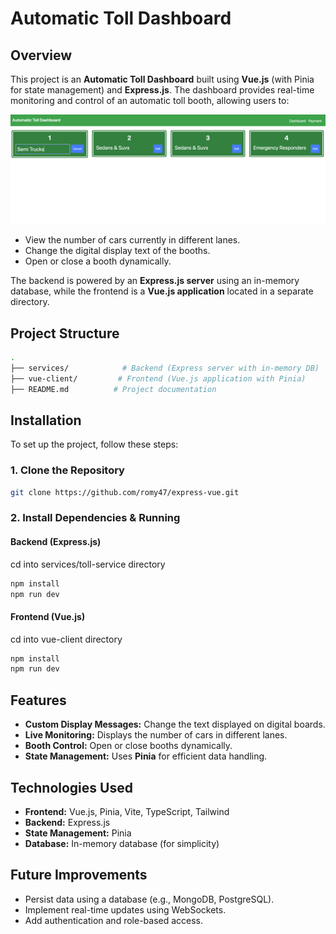 # Automatic Toll Dashboard

## Overview
This project is an **Automatic Toll Dashboard** built using **Vue.js** (with Pinia for state management) and **Express.js**. The dashboard provides real-time monitoring and control of an automatic toll booth, allowing users to:

![Toll Dashboard](./project-screenshots/toll-dashboard.png)

- View the number of cars currently in different lanes.
- Change the digital display text of the booths.
- Open or close a booth dynamically.

The backend is powered by an **Express.js server** using an in-memory database, while the frontend is a **Vue.js application** located in a separate directory.

## Project Structure
```bash
.
├── services/            # Backend (Express server with in-memory DB)
├── vue-client/         # Frontend (Vue.js application with Pinia)
├── README.md          # Project documentation
```

## Installation
To set up the project, follow these steps:

### 1. Clone the Repository
```bash
git clone https://github.com/romy47/express-vue.git
```

### 2. Install Dependencies & Running
#### Backend (Express.js)
cd into services/toll-service directory
```bash
npm install
npm run dev
```

#### Frontend (Vue.js)
cd into vue-client directory
```bash
npm install
npm run dev
```

## Features
- **Custom Display Messages:** Change the text displayed on digital boards.
- **Live Monitoring:** Displays the number of cars in different lanes.
- **Booth Control:** Open or close booths dynamically.
- **State Management:** Uses **Pinia** for efficient data handling.

## Technologies Used
- **Frontend:** Vue.js, Pinia, Vite, TypeScript, Tailwind
- **Backend:** Express.js
- **State Management:** Pinia
- **Database:** In-memory database (for simplicity)

## Future Improvements
- Persist data using a database (e.g., MongoDB, PostgreSQL).
- Implement real-time updates using WebSockets.
- Add authentication and role-based access.
